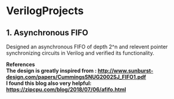 # VerilogProjects

<h2>1. Asynchronous FIFO </h2> 
Designed an asynchronous FIFO of depth 2^n and relevent pointer synchronizing circuits in Verilog and verified its functionality. <br>

<b>References <br>
The design is greatly inspired from : http://www.sunburst-design.com/papers/CummingsSNUG2002SJ_FIFO1.pdf <br>
I found this blog also very helpful:  https://zipcpu.com/blog/2018/07/06/afifo.html

